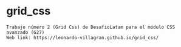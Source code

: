 # grid_css
    Trabajo número 2 (Grid Css) de DesafioLatam para el módulo CSS avanzado (G27)
    Web link: https://leonardo-villagran.github.io/grid_css/
